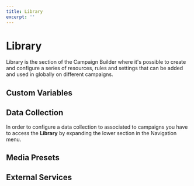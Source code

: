 ```yaml
---
title: Library
excerpt: ''
---
```


# Library

Library is the section of the Campaign Builder where it's possible to create and configure a series of resources, rules and settings that can be added and used in globally on different campaigns.

## Custom Variables

## Data Collection

In order to configure a data collection to associated to campaigns you have to access the **Library** by expanding the lower section in the Navigation menu.

## Media Presets

## External Services

